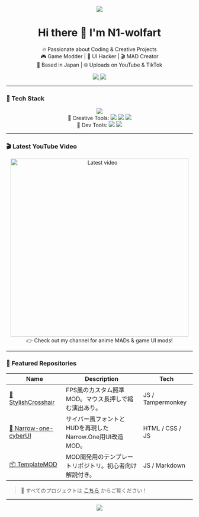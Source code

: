 <!-- プロフィールバナー -->
<p align="center">
  <img src="https://capsule-render.vercel.app/api?type=waving&color=0D1117&height=200&section=header&text=Welcome%20to%20N1-wolfart's%20GitHub!&fontSize=40&fontColor=white" />
</p>

<!-- 自己紹介 -->
<h1 align="center">Hi there 👋 I'm N1-wolfart</h1>

<p align="center">
  🔥 Passionate about Coding & Creative Projects <br />
  🎮 Game Modder | 🧠 UI Hacker | 🎬 MAD Creator <br />
  📍 Based in Japan | 🌐 Uploads on YouTube & TikTok
</p>

<!-- SNSリンク -->
<p align="center">
  <a href="https://www.youtube.com/@N1-WOLFART" target="_blank">
    <img src="https://img.shields.io/badge/YouTube-@N1--WOLFART-FF0000?style=for-the-badge&logo=youtube&logoColor=white" />
  </a>
  <a href="https://www.tiktok.com/@tenmus_mad" target="_blank">
    <img src="https://img.shields.io/badge/TikTok-@tenmus__mad-000000?style=for-the-badge&logo=tiktok&logoColor=white" />
  </a>
</p>

---

### 🧰 Tech Stack
<p align="center">
  <!-- 使用しているプログラミング言語 -->
  <img src="https://skillicons.dev/icons?i=js,html,css" />

  <!-- 使用しているソフトウェア -->
  <br />
  🎨 Creative Tools: 
  <img src="https://img.shields.io/badge/CapCut-000000?style=for-the-badge&logo=capcut&logoColor=white" />
  <img src="https://img.shields.io/badge/After%20Effects-9999FF?style=for-the-badge&logo=adobeaftereffects&logoColor=white" />
  <img src="https://img.shields.io/badge/Premiere%20Pro-9999FF?style=for-the-badge&logo=adobepremierepro&logoColor=white" />

  <!-- 使用している開発ツール -->
  <br />
  🧩 Dev Tools:
  <img src="https://img.shields.io/badge/Tampermonkey-00485B?style=for-the-badge&logo=googlechrome&logoColor=white" />
  <img src="https://img.shields.io/badge/VS%20Code-007ACC?style=for-the-badge&logo=visualstudiocode&logoColor=white" />
</p>


---

### 🎬 Latest YouTube Video

<p align="center">
  <a href="https://www.youtube.com/watch?v=lNY22LxApHM" target="_blank">
    <img width="480" src="https://img.youtube.com/vi/lNY22LxApHM/maxresdefault.jpg" alt="Latest video" />
  </a>
  <br />
  👉 Check out my channel for anime MADs & game UI mods!
</p>

---

### 📁 Featured Repositories

| Name | Description | Tech |
|------|-------------|------|
| [🎯 StylishCrosshair](https://github.com/N1-wolfart/StylishCrosshair) | FPS風のカスタム照準MOD。マウス長押しで縮む演出あり。 | JS / Tampermonkey |
| [🧪 Narrow-one-cyberUI]([https://github.com/N1-wolfart/CyberUI](https://github.com/N1-wolfart/Narrow-one-cyberUI)) | サイバー風フォントとHUDを再現したNarrow.One用UI改造MOD。 | HTML / CSS / JS |
| [📦 TemplateMOD](https://github.com/N1-wolfart/TemplateMOD) | MOD開発用のテンプレートリポジトリ。初心者向け解説付き。 | JS / Markdown |

> 🔗 すべてのプロジェクトは [こちら](https://github.com/N1-wolfart?tab=repositories) からご覧ください！


---

<!-- フッター -->
<p align="center">
  <img src="https://capsule-render.vercel.app/api?type=waving&color=0D1117&height=100&section=footer"/>
</p>
